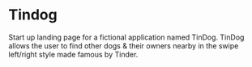 # Tindog
Start up landing page for a fictional application named TinDog. TinDog allows the user to find other dogs &amp; their owners nearby in the swipe left/right style made famous by Tinder.
